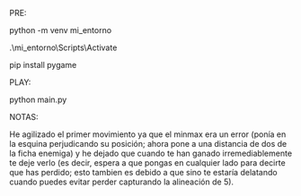 PRE:

python -m venv mi_entorno 

.\mi_entorno\Scripts\Activate 

pip install pygame


PLAY:

python main.py

 
NOTAS:

He agilizado el primer movimiento ya que el minmax era un error (ponía en la esquina perjudicando su posición; ahora pone a una distancia de dos de la ficha enemiga) y he dejado que cuando te han ganado irremediablemente te deje verlo (es decir, espera a que pongas en cualquier lado para decirte que has perdido; esto tambien es debido a que sino te estaría delatando cuando puedes evitar perder capturando la alineación de 5).
